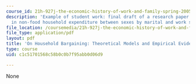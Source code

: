 ```yaml
---
course_id: 21h-927j-the-economic-history-of-work-and-family-spring-2005
description: 'Example of student work: final draft of a research paper on changes
  in non-food household expenditure between sexes by marital and work status.'
file_location: /coursemedia/21h-927j-the-economic-history-of-work-and-family-spring-2005/c1c51701568c58b0c0b7f95abb0d06d9_MIT21H_927JS05_finlpap2aony.pdf
file_type: application/pdf
layout: pdf
title: 'On Household Bargaining: Theoretical Models and Empirical Evidence '
type: course
uid: c1c51701568c58b0c0b7f95abb0d06d9

---
```

None